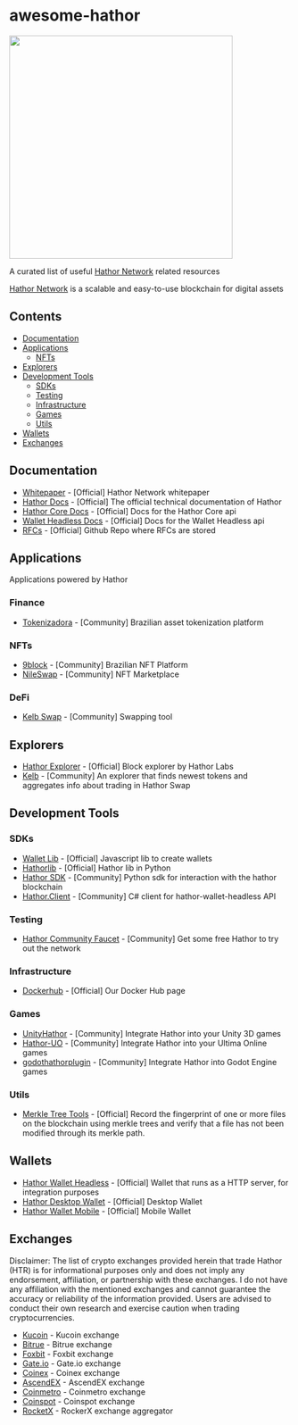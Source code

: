 # awesome-hathor

<img src="https://user-images.githubusercontent.com/5041650/139364058-45dd0c0a-8067-4ec8-bdca-7574cf08ae62.png" width="400" />

A curated list of useful [Hathor Network](https://hathor.network/) related resources

[Hathor Network](https://hathor.network/) is a scalable and easy-to-use blockchain for digital assets

## Contents <!-- omit in toc -->

- [Documentation](#documentation)
- [Applications](#applications)
  - [NFTs](#nfts)
- [Explorers](#explorers)
- [Development Tools](#development-tools)
  - [SDKs](#sdks)
  - [Testing](#testing)
  - [Infrastructure](#infrastructure)
  - [Games](#games)
  - [Utils](#utils)
- [Wallets](#wallets)
- [Exchanges](#exchanges)

## Documentation

- [Whitepaper](https://s3.amazonaws.com/hathor-public-files/hathor-white-paper.pdf) - [Official] Hathor Network whitepaper
- [Hathor Docs](https://docs.hathor.network/) - [Official] The official technical documentation of Hathor
- [Hathor Core Docs](https://core-api.docs.hathor.network/) - [Official] Docs for the Hathor Core api
- [Wallet Headless Docs](https://wallet-headless.docs.hathor.network/) - [Official] Docs for the Wallet Headless api
- [RFCs](https://github.com/HathorNetwork/rfcs) - [Official] Github Repo where RFCs are stored

## Applications

Applications powered by Hathor

### Finance

- [Tokenizadora](https://tokenizadora.com.br/) - [Community] Brazilian asset tokenization platform

### NFTs

- [9block](https://9block.com.br/) - [Community] Brazilian NFT Platform
- [NileSwap](https://nileswap.com/) - [Community] NFT Marketplace

### DeFi

- [Kelb Swap](https://kelbswap.com/) - [Community] Swapping tool

## Explorers

- [Hathor Explorer](https://explorer.hathor.network/) - [Official] Block explorer by Hathor Labs
- [Kelb](https://kelbcoin.com/) - [Community] An explorer that finds newest tokens and aggregates info about trading in Hathor Swap

## Development Tools

### SDKs

- [Wallet Lib](https://github.com/HathorNetwork/hathor-wallet-lib) - [Official] Javascript lib to create wallets
- [Hathorlib](https://github.com/HathorNetwork/python-hathorlib) - [Official] Hathor lib in Python
- [Hathor SDK](https://github.com/Tall1n/hathor-sdk) - [Community] Python sdk for interaction with the hathor blockchain
- [Hathor.Client](https://github.com/michielpost/Hathor.Client) - [Community] C# client for hathor-wallet-headless API

### Testing

- [Hathor Community Faucet](https://www.gethathor.com/) - [Community] Get some free Hathor to try out the network

### Infrastructure

- [Dockerhub](https://hub.docker.com/u/hathornetwork) - [Official] Our Docker Hub page

### Games

- [UnityHathor](https://github.com/mbnunes/UnityHathor) - [Community] Integrate Hathor into your Unity 3D games
- [Hathor-UO](https://github.com/mbnunes/hathor-uo) - [Community] Integrate Hathor into your Ultima Online games
- [godothathorplugin](https://github.com/mbnunes/godothathorplugin) - [Community] Integrate Hathor into Godot Engine games

### Utils

- [Merkle Tree Tools](https://github.com/HathorNetwork/merkle-tree-tools) - [Official] Record the fingerprint of one or more files on the blockchain using merkle trees and verify that a file has not been modified through its merkle path.

## Wallets

- [Hathor Wallet Headless](https://github.com/HathorNetwork/hathor-wallet-headless) - [Official] Wallet that runs as a HTTP server, for integration purposes
- [Hathor Desktop Wallet](https://github.com/HathorNetwork/hathor-wallet) - [Official] Desktop Wallet
- [Hathor Wallet Mobile](https://github.com/HathorNetwork/hathor-wallet-mobile) - [Official] Mobile Wallet

## Exchanges

Disclaimer: The list of crypto exchanges provided herein that trade Hathor (HTR) is for informational purposes only and does not imply any endorsement, affiliation, or partnership with these exchanges. I do not have any affiliation with the mentioned exchanges and cannot guarantee the accuracy or reliability of the information provided. Users are advised to conduct their own research and exercise caution when trading cryptocurrencies.

- [Kucoin](https://www.kucoin.com/trade/HTR-USDT) - Kucoin exchange
- [Bitrue](https://www.bitrue.com/trade/htr_usdt) - Bitrue exchange
- [Foxbit](https://app.foxbit.com.br/terminal/htrbrl) - Foxbit exchange
- [Gate.io](https://www.gate.io/trade/HTR_USDT) - Gate.io exchange
- [Coinex](https://www.coinex.com/en/exchange/htr-usdt) - Coinex exchange
- [AscendEX](https://ascendex.com/en/cashtrade-spottrading/usdt/htr) - AscendEX exchange
- [Coinmetro](https://coinmetro.com/price/htr) - Coinmetro exchange
- [Coinspot](https://www.coinspot.com.au/buy/htr) - Coinspot exchange
- [RocketX](https://www.rocketx.exchange/) - RockerX exchange aggregator
